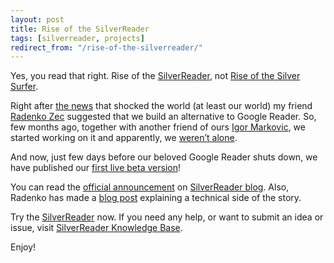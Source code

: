 ```yaml
---
layout: post
title: Rise of the SilverReader
tags: [silverreader, projects]
redirect_from: "/rise-of-the-silverreader/"
---
```


Yes, you read that right. Rise of the [SilverReader](http://silverreader.com/), not [Rise of the Silver Surfer](http://www.imdb.com/title/tt0486576/).

Right after [the news](http://googleblog.blogspot.com/2013/03/a-second-spring-of-cleaning.html) that shocked the world (at least our world) my friend [Radenko Zec](http://blog.developers.ba/) suggested that we build an alternative to Google Reader. So, few months ago, together with another friend of ours [Igor Markovic](http://igormarkovic.com/), we started working on it and apparently, we [weren’t alone](http://techcrunch.com/2013/06/24/there-is-no-google-reader-replacement-only-alternatives/).

And now, just few days before our beloved Google Reader shuts down, we have published our [first live beta version](http://silverreader.com)!

You can read the [official announcement](http://silverreader.wordpress.com/2013/06/28/going-live/) on [SilverReader blog](http://silverreader.wordpress.com/). Also, Radenko has made a [blog post](http://blog.developers.ba/post/2013/06/28/SilverReader-ultra-fast-Google-Reader-alternative.aspx) explaining a technical side of the story.

Try the [SilverReader](http://silverreader.com) now. If you need any help, or want to submit an idea or issue, visit [SilverReader Knowledge Base](https://silverreader.uservoice.com/knowledgebase/).

Enjoy!
